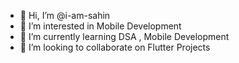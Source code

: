 - 👋 Hi, I’m @i-am-sahin
- 👀 I’m interested in Mobile Development
- 🌱 I’m currently learning DSA , Mobile Development
- 💞️ I’m looking to collaborate on Flutter Projects


<!---
i-am-sahin/i-am-sahin is a ✨ special ✨ repository because its `README.md` (this file) appears on your GitHub profile.
You can click the Preview link to take a look at your changes.
--->
